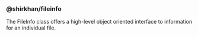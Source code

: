 ### @shirkhan/fileinfo

The FileInfo class offers a high-level object oriented interface to information for an individual file.
